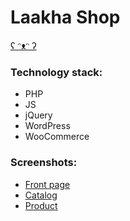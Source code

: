 # Laakha Shop

[ʕ ᵔᴥᵔ ʔ](https://github.com/mizuhomizuho/laakha/blob/master/screenshots/Screenshot_326.png)

### Technology stack:

- PHP
- JS
- jQuery
- WordPress
- WooCommerce

### Screenshots:

- [Front page](https://github.com/mizuhomizuho/laakha/blob/master/screenshots/laakha.com.png)
- [Catalog](https://github.com/mizuhomizuho/laakha/blob/master/screenshots/laakha.com_shop_.png)
- [Product](https://github.com/mizuhomizuho/laakha/blob/master/screenshots/laakha-cat.png)
